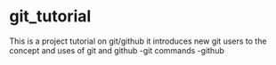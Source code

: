 # git_tutorial
This is a project tutorial on git/github it introduces new git users to the concept and uses of git and github
-git commands
-github 
